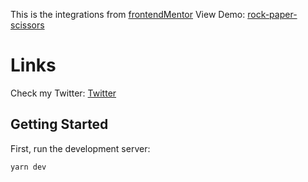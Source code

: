 This is the integrations from [frontendMentor](https://www.frontendmentor.io/challenges/rock-paper-scissors-game-pTgwgvgH)
View Demo: [rock-paper-scissors](rock-paper-scissors.natek.cf)

# Links

Check my Twitter: [Twitter](https://twitter.com/TimeoBoulhol)

## Getting Started

First, run the development server:

```bash
yarn dev
```
